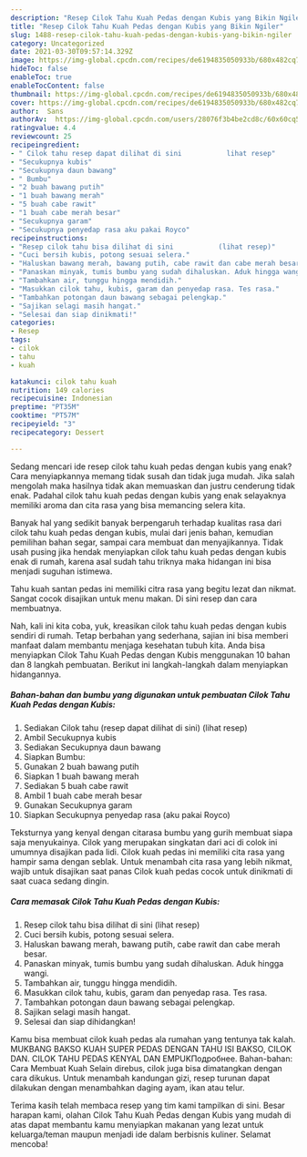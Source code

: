 ```yaml
---
description: "Resep Cilok Tahu Kuah Pedas dengan Kubis yang Bikin Ngiler"
title: "Resep Cilok Tahu Kuah Pedas dengan Kubis yang Bikin Ngiler"
slug: 1488-resep-cilok-tahu-kuah-pedas-dengan-kubis-yang-bikin-ngiler
category: Uncategorized
date: 2021-03-30T09:57:14.329Z
image: https://img-global.cpcdn.com/recipes/de6194835050933b/680x482cq70/cilok-tahu-kuah-pedas-dengan-kubis-foto-resep-utama.jpg
hideToc: false
enableToc: true
enableTocContent: false
thumbnail: https://img-global.cpcdn.com/recipes/de6194835050933b/680x482cq70/cilok-tahu-kuah-pedas-dengan-kubis-foto-resep-utama.jpg
cover: https://img-global.cpcdn.com/recipes/de6194835050933b/680x482cq70/cilok-tahu-kuah-pedas-dengan-kubis-foto-resep-utama.jpg
author:  Sans
authorAv:  https://img-global.cpcdn.com/users/28076f3b4be2cd8c/60x60cq50/avatar.jpg
ratingvalue: 4.4
reviewcount: 25
recipeingredient:
- " Cilok tahu resep dapat dilihat di sini           lihat resep"
- "Secukupnya kubis"
- "Secukupnya daun bawang"
- " Bumbu"
- "2 buah bawang putih"
- "1 buah bawang merah"
- "5 buah cabe rawit"
- "1 buah cabe merah besar"
- "Secukupnya garam"
- "Secukupnya penyedap rasa aku pakai Royco"
recipeinstructions:
- "Resep cilok tahu bisa dilihat di sini           (lihat resep)"
- "Cuci bersih kubis, potong sesuai selera."
- "Haluskan bawang merah, bawang putih, cabe rawit dan cabe merah besar."
- "Panaskan minyak, tumis bumbu yang sudah dihaluskan. Aduk hingga wangi."
- "Tambahkan air, tunggu hingga mendidih."
- "Masukkan cilok tahu, kubis, garam dan penyedap rasa. Tes rasa."
- "Tambahkan potongan daun bawang sebagai pelengkap."
- "Sajikan selagi masih hangat."
- "Selesai dan siap dinikmati!"
categories:
- Resep
tags:
- cilok
- tahu
- kuah

katakunci: cilok tahu kuah 
nutrition: 149 calories
recipecuisine: Indonesian
preptime: "PT35M"
cooktime: "PT57M"
recipeyield: "3"
recipecategory: Dessert

---
```



Sedang mencari ide resep cilok tahu kuah pedas dengan kubis yang enak? Cara menyiapkannya memang tidak susah dan tidak juga mudah. Jika salah mengolah maka hasilnya tidak akan memuaskan dan justru cenderung tidak enak. Padahal cilok tahu kuah pedas dengan kubis yang enak selayaknya memiliki aroma dan cita rasa yang bisa memancing selera kita.


Banyak hal yang sedikit banyak berpengaruh terhadap kualitas rasa dari cilok tahu kuah pedas dengan kubis, mulai dari jenis bahan, kemudian pemilihan bahan segar, sampai cara membuat dan menyajikannya. Tidak usah pusing jika hendak menyiapkan cilok tahu kuah pedas dengan kubis enak di rumah, karena asal sudah tahu triknya maka hidangan ini bisa menjadi suguhan istimewa.

Tahu kuah santan pedas ini memiliki citra rasa yang begitu lezat dan nikmat. Sangat cocok disajikan untuk menu makan. Di sini resep dan cara membuatnya.


Nah, kali ini kita coba, yuk, kreasikan cilok tahu kuah pedas dengan kubis sendiri di rumah. Tetap berbahan yang sederhana, sajian ini bisa memberi manfaat dalam membantu menjaga kesehatan tubuh kita. Anda bisa menyiapkan Cilok Tahu Kuah Pedas dengan Kubis menggunakan 10 bahan dan 8 langkah pembuatan. Berikut ini langkah-langkah dalam menyiapkan hidangannya.

<!--inarticleads1-->

##### Bahan-bahan dan bumbu yang digunakan untuk pembuatan Cilok Tahu Kuah Pedas dengan Kubis:

1. Sediakan  Cilok tahu (resep dapat dilihat di sini)           (lihat resep)
1. Ambil Secukupnya kubis
1. Sediakan Secukupnya daun bawang
1. Siapkan  Bumbu:
1. Gunakan 2 buah bawang putih
1. Siapkan 1 buah bawang merah
1. Sediakan 5 buah cabe rawit
1. Ambil 1 buah cabe merah besar
1. Gunakan Secukupnya garam
1. Siapkan Secukupnya penyedap rasa (aku pakai Royco)


Teksturnya yang kenyal dengan citarasa bumbu yang gurih membuat siapa saja menyukainya. Cilok yang merupakan singkatan dari aci di colok ini umumnya disajikan pada lidi. Cilok kuah pedas ini memiliki cita rasa yang hampir sama dengan seblak. Untuk menambah cita rasa yang lebih nikmat, wajib untuk disajikan saat panas Cilok kuah pedas cocok untuk dinikmati di saat cuaca sedang dingin. 

<!--inarticleads2-->

##### Cara memasak Cilok Tahu Kuah Pedas dengan Kubis:

1. Resep cilok tahu bisa dilihat di sini           (lihat resep)
1. Cuci bersih kubis, potong sesuai selera.
1. Haluskan bawang merah, bawang putih, cabe rawit dan cabe merah besar.
1. Panaskan minyak, tumis bumbu yang sudah dihaluskan. Aduk hingga wangi.
1. Tambahkan air, tunggu hingga mendidih.
1. Masukkan cilok tahu, kubis, garam dan penyedap rasa. Tes rasa.
1. Tambahkan potongan daun bawang sebagai pelengkap.
1. Sajikan selagi masih hangat.
1. Selesai dan siap dihidangkan!

Kamu bisa membuat cilok kuah pedas ala rumahan yang tentunya tak kalah. MUKBANG BAKSO KUAH SUPER PEDAS DENGAN TAHU ISI BAKSO, CILOK DAN. CILOK TAHU PEDAS KENYAL DAN EMPUKПодробнее. Bahan-bahan: Cara Membuat Kuah Selain direbus, cilok juga bisa dimatangkan dengan cara dikukus. Untuk menambah kandungan gizi, resep turunan dapat dilakukan dengan menambahkan daging ayam, ikan atau telur. 

Terima kasih telah membaca resep yang tim kami tampilkan di sini. Besar harapan kami, olahan Cilok Tahu Kuah Pedas dengan Kubis yang mudah di atas dapat membantu kamu menyiapkan makanan yang lezat untuk keluarga/teman maupun menjadi ide dalam berbisnis kuliner. Selamat mencoba!
